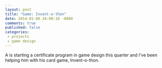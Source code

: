 ```yaml
---
layout: post
title: "Game: Invent-o-thon"
date: 2014-01-08 16:09:18 -0800
comments: true
published: false
categories: 
 - projects
 - game design
---
```


A is starting a certificate program in game design this quarter and I've been helping him with his card game, Invent-o-thon. 

